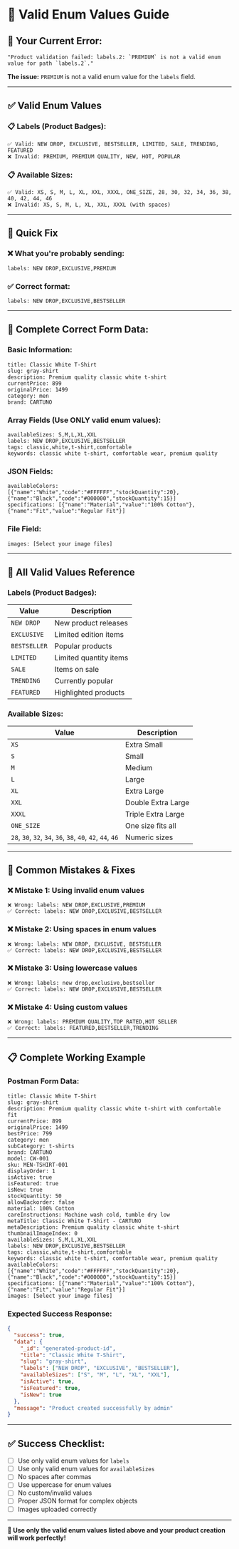 # 🎯 Valid Enum Values Guide

## **🚨 Your Current Error:**
```
"Product validation failed: labels.2: `PREMIUM` is not a valid enum value for path `labels.2`."
```

**The issue:** `PREMIUM` is not a valid enum value for the `labels` field.

---

## **✅ Valid Enum Values**

### **📋 Labels (Product Badges):**
```
✅ Valid: NEW DROP, EXCLUSIVE, BESTSELLER, LIMITED, SALE, TRENDING, FEATURED
❌ Invalid: PREMIUM, PREMIUM QUALITY, NEW, HOT, POPULAR
```

### **📋 Available Sizes:**
```
✅ Valid: XS, S, M, L, XL, XXL, XXXL, ONE_SIZE, 28, 30, 32, 34, 36, 38, 40, 42, 44, 46
❌ Invalid: XS, S, M, L, XL, XXL, XXXL (with spaces)
```

---

## **🔧 Quick Fix**

### **❌ What you're probably sending:**
```
labels: NEW DROP,EXCLUSIVE,PREMIUM
```

### **✅ Correct format:**
```
labels: NEW DROP,EXCLUSIVE,BESTSELLER
```

---

## **📝 Complete Correct Form Data:**

### **Basic Information:**
```
title: Classic White T-Shirt
slug: gray-shirt
description: Premium quality classic white t-shirt
currentPrice: 899
originalPrice: 1499
category: men
brand: CARTUNO
```

### **Array Fields (Use ONLY valid enum values):**
```
availableSizes: S,M,L,XL,XXL
labels: NEW DROP,EXCLUSIVE,BESTSELLER
tags: classic,white,t-shirt,comfortable
keywords: classic white t-shirt, comfortable wear, premium quality
```

### **JSON Fields:**
```
availableColors: [{"name":"White","code":"#FFFFFF","stockQuantity":20},{"name":"Black","code":"#000000","stockQuantity":15}]
specifications: [{"name":"Material","value":"100% Cotton"},{"name":"Fit","value":"Regular Fit"}]
```

### **File Field:**
```
images: [Select your image files]
```

---

## **🎯 All Valid Values Reference**

### **Labels (Product Badges):**
| Value | Description |
|-------|-------------|
| `NEW DROP` | New product releases |
| `EXCLUSIVE` | Limited edition items |
| `BESTSELLER` | Popular products |
| `LIMITED` | Limited quantity items |
| `SALE` | Items on sale |
| `TRENDING` | Currently popular |
| `FEATURED` | Highlighted products |

### **Available Sizes:**
| Value | Description |
|-------|-------------|
| `XS` | Extra Small |
| `S` | Small |
| `M` | Medium |
| `L` | Large |
| `XL` | Extra Large |
| `XXL` | Double Extra Large |
| `XXXL` | Triple Extra Large |
| `ONE_SIZE` | One size fits all |
| `28`, `30`, `32`, `34`, `36`, `38`, `40`, `42`, `44`, `46` | Numeric sizes |

---

## **🔧 Common Mistakes & Fixes**

### **❌ Mistake 1: Using invalid enum values**
```
❌ Wrong: labels: NEW DROP,EXCLUSIVE,PREMIUM
✅ Correct: labels: NEW DROP,EXCLUSIVE,BESTSELLER
```

### **❌ Mistake 2: Using spaces in enum values**
```
❌ Wrong: labels: NEW DROP, EXCLUSIVE, BESTSELLER
✅ Correct: labels: NEW DROP,EXCLUSIVE,BESTSELLER
```

### **❌ Mistake 3: Using lowercase values**
```
❌ Wrong: labels: new drop,exclusive,bestseller
✅ Correct: labels: NEW DROP,EXCLUSIVE,BESTSELLER
```

### **❌ Mistake 4: Using custom values**
```
❌ Wrong: labels: PREMIUM QUALITY,TOP RATED,HOT SELLER
✅ Correct: labels: FEATURED,BESTSELLER,TRENDING
```

---

## **📋 Complete Working Example**

### **Postman Form Data:**
```
title: Classic White T-Shirt
slug: gray-shirt
description: Premium quality classic white t-shirt with comfortable fit
currentPrice: 899
originalPrice: 1499
bestPrice: 799
category: men
subCategory: t-shirts
brand: CARTUNO
model: CW-001
sku: MEN-TSHIRT-001
displayOrder: 1
isActive: true
isFeatured: true
isNew: true
stockQuantity: 50
allowBackorder: false
material: 100% Cotton
careInstructions: Machine wash cold, tumble dry low
metaTitle: Classic White T-Shirt - CARTUNO
metaDescription: Premium quality classic white t-shirt
thumbnailImageIndex: 0
availableSizes: S,M,L,XL,XXL
labels: NEW DROP,EXCLUSIVE,BESTSELLER
tags: classic,white,t-shirt,comfortable
keywords: classic white t-shirt, comfortable wear, premium quality
availableColors: [{"name":"White","code":"#FFFFFF","stockQuantity":20},{"name":"Black","code":"#000000","stockQuantity":15}]
specifications: [{"name":"Material","value":"100% Cotton"},{"name":"Fit","value":"Regular Fit"}]
images: [Select your image files]
```

### **Expected Success Response:**
```json
{
  "success": true,
  "data": {
    "_id": "generated-product-id",
    "title": "Classic White T-Shirt",
    "slug": "gray-shirt",
    "labels": ["NEW DROP", "EXCLUSIVE", "BESTSELLER"],
    "availableSizes": ["S", "M", "L", "XL", "XXL"],
    "isActive": true,
    "isFeatured": true,
    "isNew": true
  },
  "message": "Product created successfully by admin"
}
```

---

## **✅ Success Checklist:**

- [ ] Use only valid enum values for `labels`
- [ ] Use only valid enum values for `availableSizes`
- [ ] No spaces after commas
- [ ] Use uppercase for enum values
- [ ] No custom/invalid values
- [ ] Proper JSON format for complex objects
- [ ] Images uploaded correctly

---

**🎉 Use only the valid enum values listed above and your product creation will work perfectly!**
